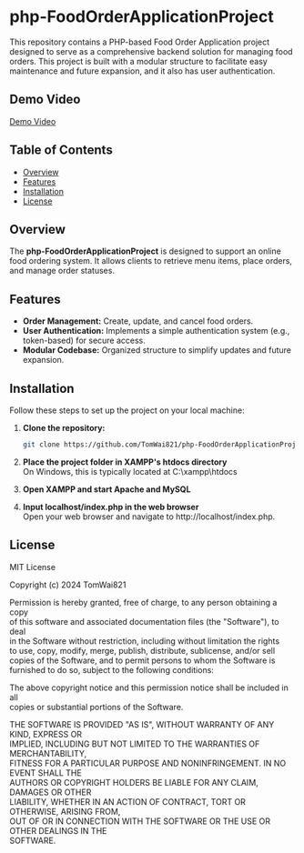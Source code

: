 # php-FoodOrderApplicationProject
This repository contains a PHP-based Food Order Application project designed to serve as a comprehensive backend solution for managing food orders. This project is built with a modular structure to facilitate easy maintenance and future expansion, and it also has user authentication.

## Demo Video
[Demo Video](https://youtu.be/EBK3-b5-vPA)

## Table of Contents
- [Overview](#overview)
- [Features](#features)
- [Installation](#installation)
- [License](#license)

## Overview
The **php-FoodOrderApplicationProject** is designed to support an online food ordering system. It allows clients to retrieve menu items, place orders, and manage order statuses.

## Features
- **Order Management:** Create, update, and cancel food orders.
- **User Authentication:** Implements a simple authentication system (e.g., token-based) for secure access.
- **Modular Codebase:** Organized structure to simplify updates and future expansion.

## Installation
Follow these steps to set up the project on your local machine:
1. **Clone the repository:**
   ```bash
   git clone https://github.com/TomWai821/php-FoodOrderApplicationProject.git

2. **Place the project folder in XAMPP's htdocs directory**<br>
   On Windows, this is typically located at C:\xampp\htdocs

4. **Open XAMPP and start Apache and MySQL**

5. **Input localhost/index.php in the web browser**<br>
   Open your web browser and navigate to http://localhost/index.php.

## License

MIT License

Copyright (c) 2024 TomWai821

Permission is hereby granted, free of charge, to any person obtaining a copy  
of this software and associated documentation files (the "Software"), to deal  
in the Software without restriction, including without limitation the rights  
to use, copy, modify, merge, publish, distribute, sublicense, and/or sell  
copies of the Software, and to permit persons to whom the Software is  
furnished to do so, subject to the following conditions:

The above copyright notice and this permission notice shall be included in all  
copies or substantial portions of the Software.

THE SOFTWARE IS PROVIDED "AS IS", WITHOUT WARRANTY OF ANY KIND, EXPRESS OR  
IMPLIED, INCLUDING BUT NOT LIMITED TO THE WARRANTIES OF MERCHANTABILITY,  
FITNESS FOR A PARTICULAR PURPOSE AND NONINFRINGEMENT. IN NO EVENT SHALL THE  
AUTHORS OR COPYRIGHT HOLDERS BE LIABLE FOR ANY CLAIM, DAMAGES OR OTHER  
LIABILITY, WHETHER IN AN ACTION OF CONTRACT, TORT OR OTHERWISE, ARISING FROM,  
OUT OF OR IN CONNECTION WITH THE SOFTWARE OR THE USE OR OTHER DEALINGS IN THE  
SOFTWARE.

